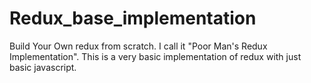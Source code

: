 # Redux_base_implementation
 Build Your Own redux from scratch. I call it "Poor Man's Redux Implementation". This is a very basic implementation of redux with just basic javascript.
